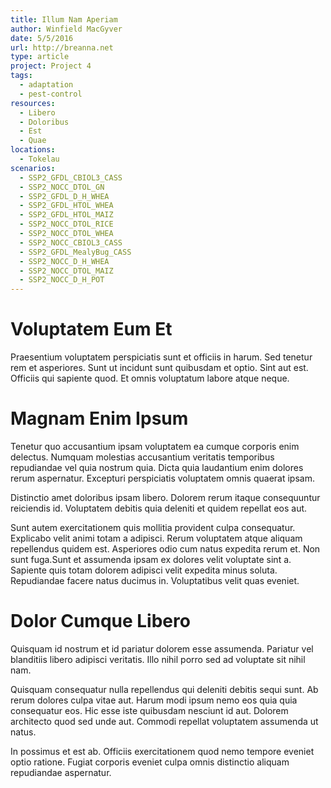 ```yaml
---
title: Illum Nam Aperiam
author: Winfield MacGyver
date: 5/5/2016
url: http://breanna.net
type: article
project: Project 4
tags:
  - adaptation
  - pest-control
resources:
  - Libero
  - Doloribus
  - Est
  - Quae
locations:
  - Tokelau
scenarios:
  - SSP2_GFDL_CBIOL3_CASS
  - SSP2_NOCC_DTOL_GN
  - SSP2_GFDL_D_H_WHEA
  - SSP2_GFDL_HTOL_WHEA
  - SSP2_GFDL_HTOL_MAIZ
  - SSP2_NOCC_DTOL_RICE
  - SSP2_NOCC_DTOL_WHEA
  - SSP2_NOCC_CBIOL3_CASS
  - SSP2_GFDL_MealyBug_CASS
  - SSP2_NOCC_D_H_WHEA
  - SSP2_NOCC_DTOL_MAIZ
  - SSP2_NOCC_D_H_POT
---
```


# Voluptatem Eum Et
Praesentium voluptatem perspiciatis sunt et officiis in harum. Sed tenetur rem et asperiores. Sunt ut incidunt sunt quibusdam et optio. Sint aut est. Officiis qui sapiente quod. Et omnis voluptatum labore atque neque.

# Magnam Enim Ipsum
Tenetur quo accusantium ipsam voluptatem ea cumque corporis enim delectus. Numquam molestias accusantium veritatis temporibus repudiandae vel quia nostrum quia. Dicta quia laudantium enim dolores rerum aspernatur. Excepturi perspiciatis voluptatem omnis quaerat ipsam.
 Distinctio amet doloribus ipsam libero. Dolorem rerum itaque consequuntur reiciendis id. Voluptatem debitis quia deleniti et quidem repellat eos aut.
 Sunt autem exercitationem quis mollitia provident culpa consequatur. Explicabo velit animi totam a adipisci. Rerum voluptatem atque aliquam repellendus quidem est. Asperiores odio cum natus expedita rerum et. Non sunt fuga.Sunt et assumenda ipsam ex dolores velit voluptate sint a. Sapiente quis totam dolorem adipisci velit expedita minus soluta. Repudiandae facere natus ducimus in. Voluptatibus velit quas eveniet.

# Dolor Cumque Libero
Quisquam id nostrum et id pariatur dolorem esse assumenda. Pariatur vel blanditiis libero adipisci veritatis. Illo nihil porro sed ad voluptate sit nihil nam.
 Quisquam consequatur nulla repellendus qui deleniti debitis sequi sunt. Ab rerum dolores culpa vitae aut. Harum modi ipsum nemo eos quia quia consequatur eos. Hic esse iste quibusdam nesciunt id aut. Dolorem architecto quod sed unde aut. Commodi repellat voluptatem assumenda ut natus.
 In possimus et est ab. Officiis exercitationem quod nemo tempore eveniet optio ratione. Fugiat corporis eveniet culpa omnis distinctio aliquam repudiandae aspernatur.
